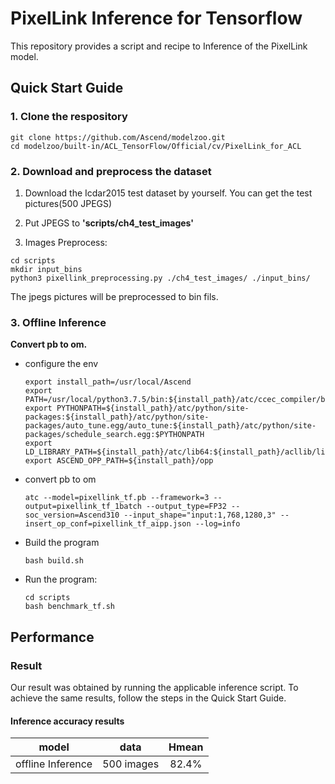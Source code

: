

# PixelLink Inference for Tensorflow 

This repository provides a script and recipe to Inference of the PixelLink model.

## Quick Start Guide

### 1. Clone the respository

```shell
git clone https://github.com/Ascend/modelzoo.git
cd modelzoo/built-in/ACL_TensorFlow/Official/cv/PixelLink_for_ACL
```

### 2. Download and preprocess the dataset

1. Download the Icdar2015 test dataset by yourself. You can get the test pictures(500 JPEGS)

2. Put JPEGS to **'scripts/ch4_test_images'**

3. Images Preprocess:
```
cd scripts
mkdir input_bins
python3 pixellink_preprocessing.py ./ch4_test_images/ ./input_bins/
```
The jpegs pictures will be preprocessed to bin fils.

### 3. Offline Inference

**Convert pb to om.**

- configure the env

  ```
  export install_path=/usr/local/Ascend
  export PATH=/usr/local/python3.7.5/bin:${install_path}/atc/ccec_compiler/bin:${install_path}/atc/bin:$PATH
  export PYTHONPATH=${install_path}/atc/python/site-packages:${install_path}/atc/python/site-packages/auto_tune.egg/auto_tune:${install_path}/atc/python/site-packages/schedule_search.egg:$PYTHONPATH
  export LD_LIBRARY_PATH=${install_path}/atc/lib64:${install_path}/acllib/lib64:$LD_LIBRARY_PATH
  export ASCEND_OPP_PATH=${install_path}/opp
  ```

- convert pb to om

  ```
  atc --model=pixellink_tf.pb --framework=3 --output=pixellink_tf_1batch --output_type=FP32 --soc_version=Ascend310 --input_shape="input:1,768,1280,3" --insert_op_conf=pixellink_tf_aipp.json --log=info
  ```

- Build the program

  ```
  bash build.sh
  ```

- Run the program:

  ```
  cd scripts
  bash benchmark_tf.sh
  ```

## Performance

### Result

Our result was obtained by running the applicable inference script. To achieve the same results, follow the steps in the Quick Start Guide.

#### Inference accuracy results

|       model       | **data**  |    Hmean    |
| :---------------: | :-------: | :-------------: |
| offline Inference | 500 images | 82.4% |

